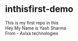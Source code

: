 # inthisfirst-demo
This is my first repo in this
<br>
Hey My Name is Yash Sharma
<br>
From - Axixa technologies
